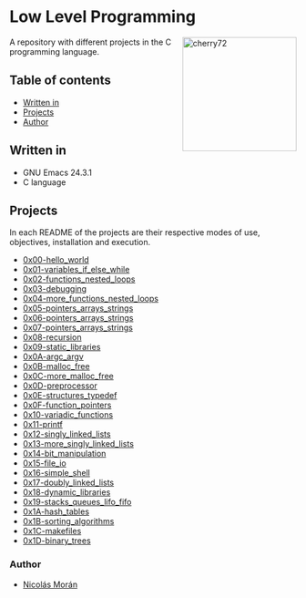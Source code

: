 # Low Level Programming

<a href="https://holbertonschool.com"><img src="https://i.ibb.co/RyBcXY6/cherry72.png" align="right" width="200" height="200" alt="cherry72" border="0"></a>
A repository with different projects in the C programming language.
## Table of contents
* [Written in](#written-in)
* [Projects](#projects)
* [Author](#author)

## Written in
* GNU Emacs 24.3.1
* C language

## Projects
In each README of the projects are their respective modes of use, objectives, installation and execution.
* [0x00-hello_world](./0x00-hello_world)
* [0x01-variables_if_else_while](./0x01-variables_if_else_while)
* [0x02-functions_nested_loops](./0x02-functions_nested_loops)
* [0x03-debugging](./0x03-debugging)
* [0x04-more_functions_nested_loops](./0x04-more_functions_nested_loops)
* [0x05-pointers_arrays_strings](./0x05-pointers_arrays_strings)
* [0x06-pointers_arrays_strings](./0x06-pointers_arrays_strings)
* [0x07-pointers_arrays_strings](./0x07-pointers_arrays_strings)
* [0x08-recursion](./0x08-recursion)
* [0x09-static_libraries](./0x09-static_libraries)
* [0x0A-argc_argv](./0x0A-argc_argv)
* [0x0B-malloc_free](./0x0B-malloc_free)
* [0x0C-more_malloc_free](./0x0C-more_malloc_free)
* [0x0D-preprocessor](./0x0D-preprocessor)
* [0x0E-structures_typedef](./0x0E-structures_typedef)
* [0x0F-function_pointers](./0x0F-function_pointers)
* [0x10-variadic_functions](./0x10-variadic_functions)
* [0x11-printf](https://github.com/nickmoran06/printf)
* [0x12-singly_linked_lists](./0x12-singly_linked_lists)
* [0x13-more_singly_linked_lists](./0x13-more_singly_linked_lists)
* [0x14-bit_manipulation](./0x14-bit_manipulation)
* [0x15-file_io](./0x15-file_io)
* [0x16-simple_shell](https://github.com/nickmoran06/simple_shell)
* [0x17-doubly_linked_lists](./0x17-doubly_linked_lists)
* [0x18-dynamic_libraries](./0x18-dynamic_libraries)
* [0x19-stacks_queues_lifo_fifo](https://github.com/nickmoran06/monty)
* [0x1A-hash_tables](./0x1A-hash_tables)
* [0x1B-sorting_algorithms](./0x1B-sorting_algorithms)
* [0x1C-makefiles](./0x1C-makefiles)
* [0x1D-binary_trees](./0x1D-binary_trees)
### Author
 - [Nicolás Morán](https://github.com/nickmoran06)
